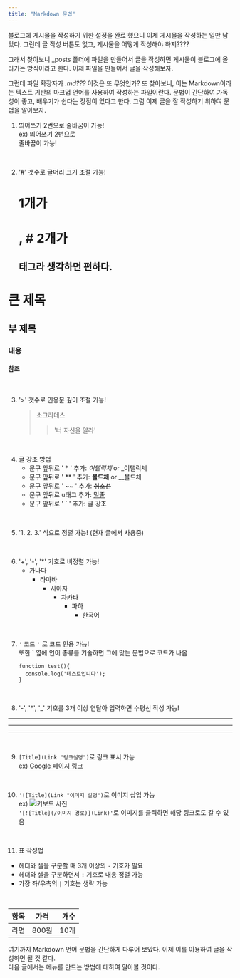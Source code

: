 ```yaml
---
title: "Markdown 문법"
---
```


블로그에 게시물을 작성하기 위한 설정을 완료 했으니 이제 게시물을 작성하는 일만 남았다.
그런데 글 작성 버튼도 없고, 게시물을 어떻게 작성해야 하지????

그래서 찾아보니 _posts 폴더에 파일을 만들어서 글을 작성하면 게시물이 블로그에 올라가는 방식이라고 한다.
이제 파일을 만들어서 글을 작성해보자.

그런데 파일 확장자가 *.md???* 이것은 또 무엇인가?
또 찾아보니, 이는 Markdown이라는 텍스트 기반의 마크업 언어를 사용하여 작성하는 파일이란다.
문법이 간단하여 가독성이 좋고, 배우기가 쉽다는 장점이 있다고 한다.
그럼 이제 글을 잘 작성하기 위하여 문법을 알아보자.

1. 띄어쓰기 2번으로 줄바꿈이 가능!  
ex) 띄어쓰기 2번으로  
    줄바꿈이 가능!  
<br>

2. '#' 갯수로 글머리 크기 조절 가능!  
    # 1개가 <h1>, # 2개가 <h2> 태그라 생각하면 편하다.  
# 큰 제목  
## 부 제목  
### 내용  
#### 참조
<br>
     
3. '>' 갯수로 인용문 깊이 조절 가능!  
    > 소크라테스
    >> '너 자신을 알라'  
<br>
      
4. 글 강조 방법  
    - 문구 앞뒤로 ' * ' 추가: *이탤릭체* or _이탤릭체
    - 문구 앞뒤로 ' ** ' 추가: **볼드체** or __볼드체
    - 문구 앞뒤로 ' ~~ ' 추가: ~~취소선~~
    - 문구 앞뒤로 u태그 추가: <u>밑줄</u>
    - 문구 앞뒤로 ' ` ' 추가: 글 강조

<br>
      
5. '1. 2. 3.' 식으로 정렬 가능! (현재 글에서 사용중)  
<br>
      
6. '+', '-', '*' 기호로 비정렬 가능!  
    + 가나다
      + 라마바
        - 사아자
          - 차카타
            * 파하
              * 한국어


<br>
     
7. ```'``` 코드 ```'``` 로 코드 인용 가능!  
   또한 ` 옆에 언어 종류를 기술하면 그에 맞는 문법으로 코드가 나옴
   
    ```javaxcript
    function test(){
      console.log('테스트입니다');
    }
    ```
<br>

8. '-', '*', '_' 기호를 3개 이상 연달아 입력하면 수평선 작성 가능!  
----------------------
**********************
______________________
<br>
       
9. `[Title](Link "링크설명")`로 링크 표시 가능  
   ex) [Google 페이지 링크](https://google.com "구글 페이지")
<br>
       
10. `'![Title](Link "이미지 설명")`로 이미지 삽입 가능  
   ex) ![키보드 사진](https://devinlife.com/assets/images/bio-photo-keyboard-small.jpg "키보드 사이미지")  
   `'[![Title](/이미지 경로)](Link)'`로 이미지를 클릭하면 해당 링크로도 갈 수 있음
<br>
       
11. 표 작성법  
- 헤더와 셀을 구분할 때 3개 이상의 `-` 기호가 필요
- 헤더와 셀을 구분하면서 `:` 기호로 내용 정렬 가능
- 가장 좌/우측의 `|` 기호는 생략 가능
<br>
       
| 항목 | 가격 | 개수 |  
|:---|:---:|---:|  
| 라면 | 800원 | 10개 |  


여기까지 Markdown 언어 문법을 간단하게 다루어 보았다.
이제 이를 이용하여 글을 작성하면 될 것 같다.  
다음 글에서는 메뉴를 만드는 방법에 대하여 알아볼 것이다.
